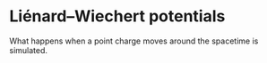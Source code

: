 # Liénard–Wiechert potentials

What happens when a point charge moves around the spacetime is simulated.

